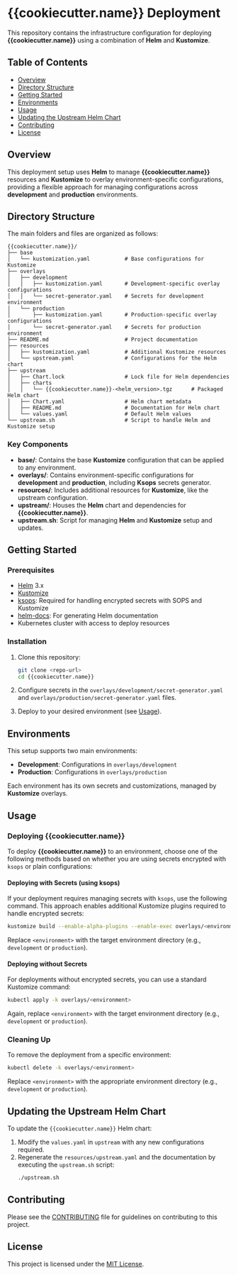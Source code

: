 
# {{cookiecutter.name}} Deployment

This repository contains the infrastructure configuration for deploying **{{cookiecutter.name}}** using a combination of **Helm** and **Kustomize**.

## Table of Contents

- [Overview](#overview)
- [Directory Structure](#directory-structure)
- [Getting Started](#getting-started)
- [Environments](#environments)
- [Usage](#usage)
- [Updating the Upstream Helm Chart](#updating-the-upstream-helm-chart)
- [Contributing](#contributing)
- [License](#license)

## Overview

This deployment setup uses **Helm** to manage **{{cookiecutter.name}}** resources and **Kustomize** to overlay environment-specific configurations, providing a flexible approach for managing configurations across **development** and **production** environments.

## Directory Structure

The main folders and files are organized as follows:

```plaintext
{{cookiecutter.name}}/
├── base
│   └── kustomization.yaml           # Base configurations for Kustomize
├── overlays
│   ├── development
│   │   ├── kustomization.yaml       # Development-specific overlay configurations
│   │   └── secret-generator.yaml    # Secrets for development environment
│   └── production
│       ├── kustomization.yaml       # Production-specific overlay configurations
│       └── secret-generator.yaml    # Secrets for production environment
├── README.md                        # Project documentation
├── resources
│   ├── kustomization.yaml           # Additional Kustomize resources
│   └── upstream.yaml                # Configurations for the Helm chart
├── upstream
│   ├── Chart.lock                   # Lock file for Helm dependencies
│   ├── charts
│   │   └── {{cookiecutter.name}}-<helm_version>.tgz      # Packaged Helm chart
│   ├── Chart.yaml                   # Helm chart metadata
│   ├── README.md                    # Documentation for Helm chart
│   └── values.yaml                  # Default Helm values
└── upstream.sh                      # Script to handle Helm and Kustomize setup
```

### Key Components

- **base/**: Contains the base **Kustomize** configuration that can be applied to any environment.
- **overlays/**: Contains environment-specific configurations for **development** and **production**, including **Ksops** secrets generator.
- **resources/**: Includes additional resources for **Kustomize**, like the upstream configuration.
- **upstream/**: Houses the **Helm** chart and dependencies for **{{cookiecutter.name}}**.
- **upstream.sh**: Script for managing **Helm** and **Kustomize** setup and updates.

## Getting Started

### Prerequisites

- [Helm](https://helm.sh/) 3.x
- [Kustomize](https://kustomize.io/)
- [ksops](https://github.com/viaduct-ai/kustomize-sops): Required for handling encrypted secrets with SOPS and Kustomize
- [helm-docs](https://github.com/norwoodj/helm-docs): For generating Helm documentation
- Kubernetes cluster with access to deploy resources

### Installation

1. Clone this repository:
   ```bash
   git clone <repo-url>
   cd {{cookiecutter.name}}
   ```

2. Configure secrets in the `overlays/development/secret-generator.yaml` and `overlays/production/secret-generator.yaml` files.

3. Deploy to your desired environment (see [Usage](#usage)).

## Environments

This setup supports two main environments:
- **Development**: Configurations in `overlays/development`
- **Production**: Configurations in `overlays/production`

Each environment has its own secrets and customizations, managed by **Kustomize** overlays.

## Usage

### Deploying **{{cookiecutter.name}}**

To deploy **{{cookiecutter.name}}** to an environment, choose one of the following methods based on whether you are using secrets encrypted with `ksops` or plain configurations:

#### Deploying with Secrets (using ksops)

If your deployment requires managing secrets with `ksops`, use the following command. This approach enables additional Kustomize plugins required to handle encrypted secrets:

```bash
kustomize build --enable-alpha-plugins --enable-exec overlays/<environment> | kubectl apply -f -
```

Replace `<environment>` with the target environment directory (e.g., `development` or `production`).

#### Deploying without Secrets

For deployments without encrypted secrets, you can use a standard Kustomize command:

```bash
kubectl apply -k overlays/<environment>
```

Again, replace `<environment>` with the target environment directory (e.g., `development` or `production`).

### Cleaning Up

To remove the deployment from a specific environment:

```bash
kubectl delete -k overlays/<environment>
```

Replace `<environment>` with the appropriate environment directory (e.g., `development` or `production`).

## Updating the Upstream Helm Chart

To update the `{{cookiecutter.name}}` Helm chart:

1. Modify the `values.yaml` in `upstream` with any new configurations required.
2. Regenerate the `resources/upstream.yaml` and the documentation by executing the `upstream.sh` script:
   ```bash
   ./upstream.sh
   ```

## Contributing

Please see the [CONTRIBUTING](CONTRIBUTING.md) file for guidelines on contributing to this project.

## License

This project is licensed under the [MIT License](LICENSE).